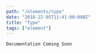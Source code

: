```yaml
---
path: "/elements/type"
date: "2018-22-05T11:41:00:000Z"
title: "Type"
tags: ["element"]
---
```


`Documentation Coming Soon`